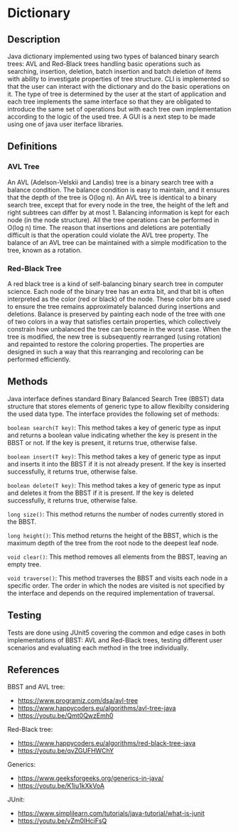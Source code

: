 # Dictionary

## Description
Java dictionary implemented using two types of balanced binary search trees: AVL and Red-Black trees handling basic operations such as searching, insertion, deletion, batch insertion and batch deletion of items with ability to investigate properties of tree structure.
CLI is implemented so that the user can interact with the dictionary and do the basic operations on it.
The type of tree is determined by the user at the start of application and each tree implements the same interface so that they are obligated to introduce the same set of operations but with each tree own implementation according to the logic of the used tree.
A GUI is a next step to be made using one of java user iterface libraries.

## Definitions
### AVL Tree
An AVL (Adelson-Velskii and Landis) tree is a binary search tree with a balance condition.
The balance condition is easy to maintain, and it ensures that the depth of the tree is O(log
n). An AVL tree is identical to a binary search tree, except that for every node in the tree, the
height of the left and right subtrees can differ by at most 1. Balancing information is kept for
each node (in the node structure).
All the tree operations can be performed in O(log n) time. The reason that insertions and
deletions are potentially difficult is that the operation could violate the AVL tree property.
The balance of an AVL tree can be maintained with a simple modification to the tree, known
as a rotation.

### Red-Black Tree
A red black tree is a kind of self-balancing binary search tree in computer science. Each node of
the binary tree has an extra bit, and that bit is often interpreted as the color (red or black) of
the node. These color bits are used to ensure the tree remains approximately balanced during
insertions and deletions. Balance is preserved by painting each node of the tree with one of two
colors in a way that satisfies certain properties, which collectively constrain how unbalanced
the tree can become in the worst case. When the tree is modified, the new tree is subsequently
rearranged (using rotation) and repainted to restore the coloring properties. The properties are
designed in such a way that this rearranging and recoloring can be performed efficiently.

## Methods
Java interface defines standard Binary Balanced Search Tree (BBST) data structure that stores elements of generic type to allow flexibilty considering the used data type. The interface provides the following set of methods:

`boolean search(T key)`: This method takes a key of generic type as input and returns a boolean value indicating whether the key is present in the BBST or not. If the key is present, it returns true, otherwise false.

`boolean insert(T key)`: This method takes a key of generic type as input and inserts it into the BBST if it is not already present. If the key is inserted successfully, it returns true, otherwise false.

`boolean delete(T key)`: This method takes a key of generic type as input and deletes it from the BBST if it is present. If the key is deleted successfully, it returns true, otherwise false.

`long size()`: This method returns the number of nodes currently stored in the BBST.

`long height()`: This method returns the height of the BBST, which is the maximum depth of the tree from the root node to the deepest leaf node.

`void clear()`: This method removes all elements from the BBST, leaving an empty tree.

`void traverse()`: This method traverses the BBST and visits each node in a specific order. The order in which the nodes are visited is not specified by the interface and depends on the required implementation of traversal.

## Testing
Tests are done using JUnit5 covering the common and edge cases in both implementations of BBST: AVL and Red-Black trees, testing different user scenarios and evaluating each method in the tree individually.

## References

BBST and AVL tree:
  * https://www.programiz.com/dsa/avl-tree
  * https://www.happycoders.eu/algorithms/avl-tree-java
  * https://youtu.be/Qmt0QwzEmh0

Red-Black tree:
  * https://www.happycoders.eu/algorithms/red-black-tree-java
  * https://youtu.be/qvZGUFHWChY

Generics:
  * https://www.geeksforgeeks.org/generics-in-java/
  * https://youtu.be/K1iu1kXkVoA

JUnit:
  * https://www.simplilearn.com/tutorials/java-tutorial/what-is-junit
  * https://youtu.be/vZm0lHciFsQ
